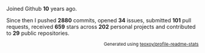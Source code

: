 Joined Github **10** years ago.

Since then I pushed **2880** commits, opened **34** issues, submitted **101** pull requests, received **659** stars across **202** personal projects and contributed to **29** public repositories.

<p align="right"><sub>Generated using <a href="https://github.com/marketplace/actions/profile-readme-stats">teoxoy/profile-readme-stats</a></sub></p>

